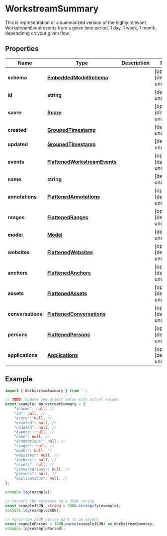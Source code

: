 
# WorkstreamSummary

This is representation or a summarized version of the highly relevant WorkstreamEvent events from a given time period, 1 day, 1 week, 1 month, dependinng on your given flow.

## Properties

Name | Type | Description | Notes
------------ | ------------- | ------------- | -------------
**schema** | [**EmbeddedModelSchema**](EmbeddedModelSchema) |  | [optional] [default to undefined]
**id** | **string** |  | [default to undefined]
**score** | [**Score**](Score) |  | [optional] [default to undefined]
**created** | [**GroupedTimestamp**](GroupedTimestamp) |  | [default to undefined]
**updated** | [**GroupedTimestamp**](GroupedTimestamp) |  | [default to undefined]
**events** | [**FlattenedWorkstreamEvents**](FlattenedWorkstreamEvents) |  | [optional] [default to undefined]
**name** | **string** |  | [default to undefined]
**annotations** | [**FlattenedAnnotations**](FlattenedAnnotations) |  | [optional] [default to undefined]
**ranges** | [**FlattenedRanges**](FlattenedRanges) |  | [optional] [default to undefined]
**model** | [**Model**](Model) |  | [default to undefined]
**websites** | [**FlattenedWebsites**](FlattenedWebsites) |  | [optional] [default to undefined]
**anchors** | [**FlattenedAnchors**](FlattenedAnchors) |  | [optional] [default to undefined]
**assets** | [**FlattenedAssets**](FlattenedAssets) |  | [optional] [default to undefined]
**conversations** | [**FlattenedConversations**](FlattenedConversations) |  | [optional] [default to undefined]
**persons** | [**FlattenedPersons**](FlattenedPersons) |  | [optional] [default to undefined]
**applications** | [**Applications**](Applications) |  | [optional] [default to undefined]

## Example

```typescript
import { WorkstreamSummary } from '';

// TODO: Update the object below with actual values
const example: WorkstreamSummary = {
    "schema": null, // 
    "id": null, // 
    "score": null, // 
    "created": null, // 
    "updated": null, // 
    "events": null, // 
    "name": null, // 
    "annotations": null, // 
    "ranges": null, // 
    "model": null, // 
    "websites": null, // 
    "anchors": null, // 
    "assets": null, // 
    "conversations": null, // 
    "persons": null, // 
    "applications": null, // 
};

console.log(example);

// Convert the instance to a JSON string
const exampleJSON: string = JSON.stringify(example);
console.log(exampleJSON);

// Parse the JSON string back to an object
const exampleParsed = JSON.parse(exampleJSON) as WorkstreamSummary;
console.log(exampleParsed);
```





